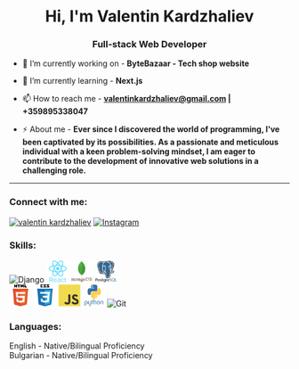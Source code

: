 <h1 align="center">Hi, I'm Valentin Kardzhaliev</h1>
<h3 align="center">Full-stack Web Developer</h3>

- 🔭 I’m currently working on - <b>ByteBazaar - Tech shop website</b>

- 🌱 I’m currently learning - <b>Next.js</b>

- 📫 How to reach me - <b>valentinkardzhaliev@gmail.com | +359895338047</b>

- ⚡ About me - **Ever since I discovered the world of programming, I've been captivated by its possibilities. As a passionate and meticulous individual with a keen problem-solving mindset, I am eager to contribute to the development of innovative web solutions in a challenging role.**

<hr/>

<h3 align="left">Connect with me:</h3>
<p align="left">
 <a href="https://www.linkedin.com/in/valentin-kardzhaliev-770996257/" target="blank"><img align="center" src="https://raw.githubusercontent.com/rahuldkjain/github-profile-readme-generator/master/src/images/icons/Social/linked-in-alt.svg" alt="valentin kardzhaliev" height="30" width="40" /></a>
<a href="https://www.instagram.com/123valentin.k/" target="_blank">
  <img align="center" src="https://raw.githubusercontent.com/rahuldkjain/github-profile-readme-generator/master/src/images/icons/Social/instagram.svg" alt="Instagram" height="30" width="40" />
</a>

 

<h3 align="left">Skills:</h3>
<p align="left">
  <img src="https://simpleicons.org/icons/django.svg" alt="Django" width="40" height="40"/>
  <img src="https://raw.githubusercontent.com/devicons/devicon/master/icons/react/react-original-wordmark.svg" alt="React.js" width="40" height="40"/>
  <img src="https://raw.githubusercontent.com/devicons/devicon/master/icons/mongodb/mongodb-original-wordmark.svg" alt="MongoDB" width="40" height="40"/>
  <img src="https://raw.githubusercontent.com/devicons/devicon/master/icons/postgresql/postgresql-original-wordmark.svg" alt="PostgreSQL" width="40" height="40"/>
  <br>
  <img src="https://raw.githubusercontent.com/devicons/devicon/master/icons/html5/html5-original-wordmark.svg" alt="HTML" width="40" height="40"/>
  <img src="https://raw.githubusercontent.com/devicons/devicon/master/icons/css3/css3-original-wordmark.svg" alt="CSS" width="40" height="40"/>
  <img src="https://raw.githubusercontent.com/devicons/devicon/master/icons/javascript/javascript-original.svg" alt="JavaScript" width="40" height="40"/>
  <img src="https://raw.githubusercontent.com/devicons/devicon/master/icons/python/python-original-wordmark.svg" alt="Python" width="40" height="40"/>
  <img src="https://www.vectorlogo.zone/logos/git-scm/git-scm-icon.svg" alt="Git" width="40" height="40"/>
</p>

</p>

<h3 align="left">Languages:</h3>
<p align="left">
  English - Native/Bilingual Proficiency<br>
  Bulgarian - Native/Bilingual Proficiency
</p>
